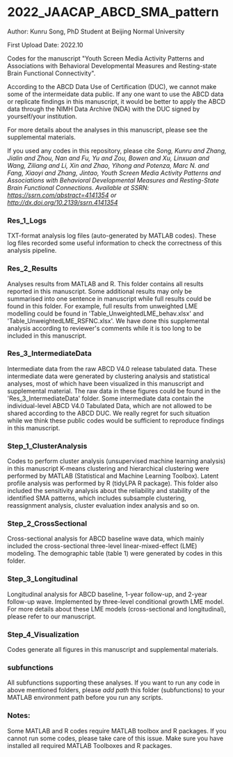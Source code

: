 # 2022_JAACAP_ABCD_SMA_pattern
Author: Kunru Song, PhD Student at Beijing Normal University

First Upload Date: 2022.10

Codes for the manuscript "Youth Screen Media Activity Patterns and Associations with Behavioral Developmental Measures and Resting-state Brain Functional Connectivity".

According to the ABCD Data Use of Certification (DUC), we cannot make some of the intermeidate data public. If any one want to use the ABCD data or replicate findings in this manuscript, it would be better to apply the ABCD data through the NIMH Data Archive (NDA) with the DUC signed by yourself/your institution.

For more details about the analyses in this manuscript, please see the supplemental materials.

If you used any codes in this repository, please cite
*Song, Kunru and Zhang, Jialin and Zhou, Nan and Fu, Yu and Zou, Bowen and Xu, Linxuan and Wang, Ziliang and Li, Xin and Zhao, Yihong and Potenza, Marc N. and Fang, Xiaoyi and Zhang, Jintao, Youth Screen Media Activity Patterns and Associations with Behavioral Developmental Measures and Resting-State Brain Functional Connections. Available at SSRN: https://ssrn.com/abstract=4141354 or http://dx.doi.org/10.2139/ssrn.4141354*

### Res_1_Logs
TXT-format analysis log files (auto-generated by MATLAB codes). These log files recorded some useful information to check the correctness of this analysis pipeline.
### Res_2_Results
Analyses results from MATLAB and R. This folder contains all results reported in this manuscript. Some additional results may only be summarised into one sentence in manuscript while full results could be found in this folder. For example, full results from unweighted LME modelling could be found in 'Table_UnweightedLME_behav.xlsx' and 'Table_UnweightedLME_RSFNC.xlsx'. We have done this supplemental analysis according to reviewer's comments while it is too long to be included in this manuscript.
### Res_3_IntermediateData
Intermediate data from the raw ABCD V4.0 release tabulated data. These intermediate data were generated by clustering analysis and statistical analyses, most of which have been visualized in this manuscript and supplemental material. The raw data in these figures could be found in the 'Res_3_IntermediateData' folder. Some intermediate data contain the individual-level ABCD V4.0 Tabulated Data, which are not allowed to be shared according to the ABCD DUC. We really regret for such situation while we think these public codes would be sufficient to reproduce findings in this manuscript.
### Step_1_ClusterAnalysis
Codes to perform cluster analysis (unsupervised machine learning analysis) in this manuscript
K-means clustering and hierarchical clustering were performed by MATLAB (Statistical and Machine Learning Toolbox). Latent profile analysis was performed by R (tidyLPA R package). This folder also included the sensitivity analysis about the reliability and stability of the identified SMA patterns, which includes subsample clustering, reassignment analysis, cluster evaluation index analysis and so on.
### Step_2_CrossSectional
Cross-sectional analysis for ABCD baseline wave data, which mainly included the cross-sectional three-level linear-mixed-effect (LME) modeling. The demographic table (table 1) were generated by codes in this folder.
### Step_3_Longitudinal
Longitudinal analysis for ABCD baseline, 1-year follow-up, and 2-year follow-up wave. Implemented by three-level conditional growth LME model. For more details about these LME models (cross-sectional and longitudinal), please refer to our manuscript.
### Step_4_Visualization
Codes generate all figures in this manuscript and supplemental materials.
### subfunctions
All subfunctions supporting these analyses. If you want to run any code in above mentioned folders, please _add path_ this folder (subfunctions) to your MATLAB environment path before you run any scripts.
### Notes:
Some MATLAB and R codes require MATLAB toolbox and R packages. If you cannot run some codes, please take care of this issue. Make sure you have installed all required MATLAB Toolboxes and R packages.

